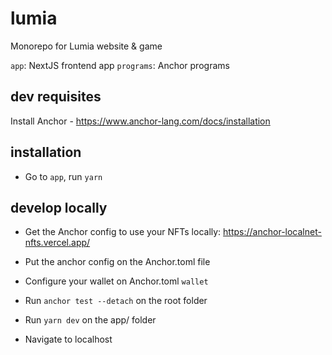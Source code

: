 # lumia

Monorepo for Lumia website & game

`app`: NextJS frontend app
`programs`: Anchor programs

## dev requisites

Install Anchor - https://www.anchor-lang.com/docs/installation

## installation

- Go to `app`, run `yarn`

## develop locally

- Get the Anchor config to use your NFTs locally: https://anchor-localnet-nfts.vercel.app/
- Put the anchor config on the Anchor.toml file
- Configure your wallet on Anchor.toml `wallet`

- Run `anchor test --detach` on the root folder
- Run `yarn dev` on the app/ folder
- Navigate to localhost
